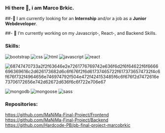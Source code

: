 ### Hi there 👋, i am Marco Brkic.

##-👯 I am currently looking for an **Internship** and/or a job as a **Junior Webdeveloper**.

##- 🔭 I’m currently working on my Javascript-, React-, and Backend Skills. 


### Skills:

 ![bootstrap](https://github.com/marcobrkic/marcobrkic/assets/106072451/480c4f3f-9f58-4d50-9642-14d25b964562) ![css](https://github.com/marcobrkic/marcobrkic/assets/106072451/c813823a-d2d1-4038-92bb-d1598c6bbc82) 
![html](https://github.com/marcobrkic/marcobrkic/assets/106072451/645ba134-0454-4a8f-a011-0e9a9b4e0f43) ![javascript](https://github.com/marcobrkic/marcobrkic/assets/106072451/f4c55da0-d1f6-4c2b-8e47-4c4b61ab9749) 
![react](https://github.com/marcobrkic/marcobrkic/assets/106072451/454f8a3f-1e9d-447b-843d-c54e920004ac)

![68747470733a2f2f63646e2e7261776769742e636f6d2f6f64622f6f6666696369616c2d626173682d6c6f676f2f6d61737465722f6173736574732f4c6f676f732f4964656e746974792f504e472f424153485f6c6f676f2d7472616e73706172656e742d62672d636f6c6f722e706e67](https://github.com/marcobrkic/marcobrkic/assets/106072451/98ef1266-a919-4fb6-a7ae-96717071defe)

![mongodb](https://github.com/marcobrkic/marcobrkic/assets/106072451/4838709f-aaa2-48af-a9b7-7bdc1ddd0532)
![mongoose](https://github.com/marcobrkic/marcobrkic/assets/106072451/dce3023f-0cda-4c22-bcbe-ef17ea7c2f23)
![sass](https://github.com/marcobrkic/marcobrkic/assets/106072451/45422284-73e0-4062-8fec-69945816c43f)

### Repositories: 

https://github.com/MaNiMa-Final-Project/Frontend
https://github.com/MaNiMa-Final-Project/Backend
https://github.com/Hardcode-PB/pb-final-project-marcobrkic


<!--
**marcobrkic/marcobrkic** is a ✨ _special_ ✨ repository because its `README.md` (this file) appears on your GitHub profile.

Here are some ideas to get you started:

- 🔭 I’m currently working on ...
- 🌱 I’m currently learning ...
- 👯 I’m looking to collaborate on ... 
- 🤔 I’m looking for help with ...
- 💬 Ask me about ...
- 📫 How to reach me: ...
- 😄 Pronouns: ...
- ⚡ Fun fact: ...
-->

